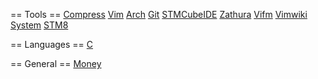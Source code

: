 == Tools ==
[Compress](Compress)
[Vim](Vim)
[Arch](Arch)
[Git](Git)
[STMCubeIDE](STMCubeIDE)
[Zathura](Zathura)
[Vifm](Vifm)
[Vimwiki](Vimwiki)
[System](System)
[STM8](STM8)

== Languages ==
[C](C)

== General ==
[Money](Money)

